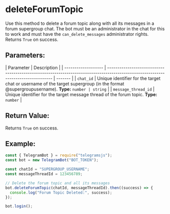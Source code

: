# deleteForumTopic

Use this method to delete a forum topic along with all its messages in a forum supergroup chat. The bot must be an administrator in the chat for this to work and must have the `can_delete_messages` administrator rights. Returns `True` on success.

## Parameters:

| Parameter           | Description                                                                                                                       |
| ------------------- | --------------------------------------------------------------------------------------------------------------------------------- | ------- |
| `chat_id`           | Unique identifier for the target chat or username of the target supergroup (in the format @supergroupusername). **Type:** `number | string` |
| `message_thread_id` | Unique identifier for the target message thread of the forum topic. **Type:** `number`                                            |

## Return Value:

Returns `True` on success.

## Example:

```javascript
const { TelegramBot } = require("telegramsjs");
const bot = new TelegramBot("BOT_TOKEN");

const chatId = "SUPERGROUP_USERNAME";
const messageThreadId = 123456789;

// Delete the forum topic and all its messages
bot.deleteForumTopic(chatId, messageThreadId).then((success) => {
  console.log("Forum Topic Deleted:", success);
});

bot.login();
```
